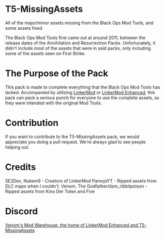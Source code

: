 # T5-MissingAssets
All of the major/minor assets missing from the Black Ops Mod Tools, and some assets fixed.

The Black Ops Mod Tools first came out at around 2011, between the release dates of the Annihilation and Rezurrection Packs. Unfortunately, it didn't include most of the assets that were in said packs, only including some of the assets seen on First Strike.

# The Purpose of the Pack
This pack is made to complete everything that the Black Ops Mod Tools has lacked. Accompanied by utilizing [LinkerMod](https://github.com/Nukem9/LinkerMod) or [LinkerMod Enhanced](https://github.com/ribbitpoison/LinkerMod-Enhanced), this pack can pack a serious punch for everyone to use the complete assets, as they were intended with the original Mod Tools.

# Contribution
If you want to contribute to the T5-MissingAssets pack, we would appreciate you doing a pull request. We're always glad to see people helping out.

# Credits
SE2Dev, Nukem9 - Creators of LinkerMod
PamojoYT - Ripped assets from DLC maps when I couldn't.
Venom, The Godfather/dsm_ribbitpoison - Ripped assets from Kino Der Toten and Five

# Discord
[Venom's Mod Warehouse, the home of LinkerMod Enhanced and T5-MissingAssets](https://discord.gg/NSsYXecFxf)
